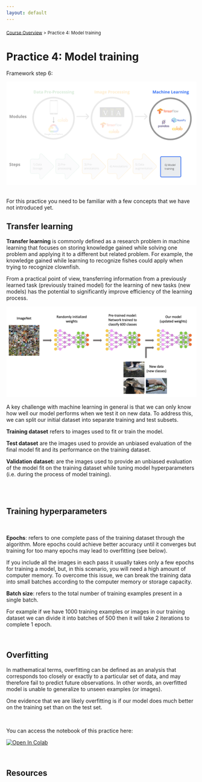 ```yaml
---
layout: default
---
```


<sub>[Course Overview](index.md) > Practice 4: Model training</sub>


# Practice 4: Model training

Framework step 6:

![framework](./images/framework_step6.png)
<br/>

<br/>
For this practice you need to be familiar with a few concepts that we have not introduced yet.

<br/>

## Transfer learning

**Transfer learning** is commonly defined as a research problem in machine learning that focuses on storing knowledge gained while solving one problem and applying it to a different but related problem. For example, the knowledge gained while learning to recognize fishes could apply when trying to recognize clownfish. 

From a practical point of view, transferring information from a previously learned task (previously trained model) for the learning of new tasks (new models) has the potential to significantly improve efficiency of the learning process.


![transferlearning](./images/transfer_learning.png)
<br/>


A key challenge with machine learning in general is that we can only know how well our model performs when we test it on new data.
To address this, we can split our initial dataset into separate training and test subsets.

**Training dataset** refers to images used to fit or train the model.

**Test dataset** are the images used to provide an unbiased evaluation of the final model fit and its performance on the training dataset.

**Validation dataset:** are the images used to provide an unbiased evaluation of the model fit on the training dataset while tuning model hyperparameters (i.e. during the process of model training). 

<br/>


<br/>

## Training hyperparameters

<br/>

**Epochs**: refers to one complete pass of the training dataset through the algorithm. More epochs could achieve better accuracy until it converges but training for too many epochs may lead to overfitting (see below). 

If you include all the images in each pass it usually takes only a few epochs for training a model, but, in this scenario, you will need a high amount of computer memory. To overcome this issue, we can break the training data into small batches according to the computer memory or storage capacity. 

**Batch size**: refers to the total number of training examples present in a single batch.

For example if we have 1000 training examples or images in our training dataset we can divide it into batches of 500 then it will take 2 iterations to complete 1 epoch.

<br/>

## Overfitting

In mathematical terms, overfitting can be defined as an analysis that corresponds too closely or exactly to a particular set of data, and may therefore fail to predict future observations. In other words, an overfitted model is unable to generalize to unseen examples (or images).

One evidence that we are likely overfitting is if our model does much better on the training set than on the test set.

<add image>

<br/>

You can access the notebook of this practice here:

[![Open In Colab](https://colab.research.google.com/assets/colab-badge.svg)](https://colab.research.google.com/drive/1YgIrWWiaex8ObtAbAJOAXlRRGUbElkYj?usp=sharing)

<br/>

## Resources


